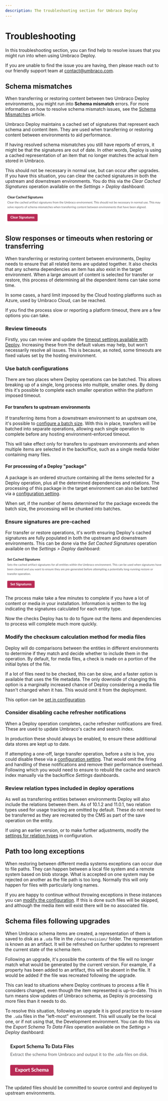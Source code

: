 ```yaml
---
description: The troubleshooting section for Umbraco Deploy
---
```


# Troubleshooting

In this troubleshooting section, you can find help to resolve issues that you might run into when using Umbraco Deploy.

If you are unable to find the issue you are having, then please reach out to our friendly support team at contact@umbraco.com.

## Schema mismatches

When transferring or restoring content between two Umbraco Deploy environments, you might run into **Schema mismatch** errors. For more information on how to resolve schema mismatch issues, see the [Schema Mismatches](https://docs.umbraco.com/umbraco-cloud/troubleshooting/deployments/schema-mismatches) article.

Umbraco Deploy maintains a cached set of signatures that represent each schema and content item. They are used when transferring or restoring content between environments to aid performance.

If having resolved schema mismatches you still have reports of errors, it might be that the signatures are out of date. In other words, Deploy is using a cached representation of an item that no longer matches the actual item stored in Umbraco.

This should not be necessary in normal use, but can occur after upgrades. If you have this situation, you can clear the cached signatures in both the upstream and downstream environments. You do this via the _Clear Cached Signatures_ operation available on the _Settings > Deploy_ dashboard:

![Clear cached signatures](images/clear-cached-sigs.png)

## Slow responses or timeouts when restoring or transferring

When transferring or restoring content between environments, Deploy needs to ensure that all related items are updated together. It also checks that any schema dependencies an item has also exist in the target environment. When a large amount of content is selected for transfer or restore, this process of determining all the dependent items can take some time.

In some cases, a hard limit imposed by the Cloud hosting platforms such as Azure, used by Umbraco Cloud, can be reached.

If you find the process slow or reporting a platform timeout, there are a few options you can take.

### Review timeouts

Firstly, you can review and update the [timeout settings available with Deploy](deploy-settings.md#timeout-settings). Increasing these from the default values may help, but won't necessarily resolve all issues. This is because, as noted, some timeouts are fixed values set by the hosting environment.

### Use batch configurations

There are two places where Deploy operations can be batched. This allows breaking up of a single, long process into multiple, smaller ones. By doing this it's possible to complete each smaller operation within the platform imposed timeout.

#### For transfers to upstream environments

If transferring items from a downstream environment to an upstream one, it's possible to [configure a batch size](deploy-settings.md#batch-settings). With this in place, transfers will be batched into separate operations, allowing each single operation to complete before any hosting environment-enforced timeout.

This will take effect only for transfers to upstream environments and when multiple items are selected in the backoffice, such as a single media folder containing many files.

#### For processing of a Deploy "package"

A package is an ordered structure containing all the items selected for a Deploy operation, plus all the determined dependencies and relations. The processing of this package in the target environment can also be batched via a [configuration setting](deploy-settings.md#batch-settings).

When set, if the number of items determined for the package exceeds the batch size, the processing will be chunked into batches.

### Ensure signatures are pre-cached

For transfer or restore operations, it's worth ensuring Deploy's cached signatures are fully populated in both the upstream and downstream environments. This can be done via the _Set Cached Signatures_ operation available on the _Settings > Deploy_ dashboard:

![Set cached signatures](images/set-cached-sigs.png)

The process make take a few minutes to complete if you have a lot of content or media in your installation. Information is written to the log indicating the signatures calculated for each entity type.

Now the checks Deploy has to do to figure out the items and dependencies to process will complete much more quickly.

### Modify the checksum calculation method for media files

Deploy will do comparisons between the entities in different environments to determine if they match and decide whether to include them in the operation. By default, for media files, a check is made on a portion of the initial bytes of the file.

If a lot of files need to be checked, this can be slow, and a faster option is available that uses the file metadata. The only downside of changing this option is a marginally increased chance of Deploy considering a media file hasn't changed when it has. This would omit it from the deployment.

This option can be [set in configuration](deploy-settings.md#mediafilechecksumcalculationmethod).

### Consider disabling cache refresher notifications

When a Deploy operation completes, cache refresher notifications are fired. These are used to update Umbraco's cache and search index.

In production these should always be enabled, to ensure these additional data stores are kept up to date.

If attempting a one-off, large transfer operation, before a site is live, you could disable these via a [configuration setting](deploy-settings.md#suppresscacherefreshernotifications). That would omit the firing and handling of these notifications and remove their performance overhead. Following which you would need to ensure to rebuild the cache and search index manually via the backoffice _Settings_ dashboards.

### Review relation types included in deploy operations

As well as transferring entities between environments Deploy will also include the relations between them. As of 10.1.2 and 11.0.1, two relation types used for usage tracking are omitted by default. These do not need to be transferred as they are recreated by the CMS as part of the save operation on the entity.

If using an earlier version, or to make further adjustments, modify the [settings for relation types](deploy-settings.md#relationtypes) in configuration.

## Path too long exceptions

When restoring between different media systems exceptions can occur due to file paths. They can happen between a local file system and a remote system based on blob storage. What is accepted on one system may be rejected on another as the file path is too long. Normally this will only happen for files with particularly long names.

If you are happy to continue without throwing exceptions in these instances you can [modify the configuration](deploy-settings.md#continueonmediafilepathtoolongexception). If this is done such files will be skipped, and although the media item will exist there will be no associated file.

## Schema files following upgrades

When Umbraco schema items are created, a representation of them is saved to disk as a `.uda` file in the `/data/revision/` folder. The representation is known as an artifact. It will be refreshed on further updates to represent the current state of the schema item.

Following an upgrade, it's possible the contents of the file will no longer match what would be generated by the current version. For example, if a property has been added to an artifact, this will be absent in the file. It would be added if the file was recreated following the upgrade.

This can lead to situations where Deploy continues to process a file it considers changed, even though the item represented is up-to-date. This in turn means slow updates of Umbraco schema, as Deploy is processing more files than it needs to do.

To resolve this situation, following an upgrade it is good practice to re=save the `.uda` files in the "left-most" environment. This will usually be the local one, or if not using that, the Development environment. You can do this via the _Export Schema To Data Files_ operation available on the _Settings > Deploy_ dashboard:

![Export schema](images/export-schema.png)

The updated files should be committed to source control and deployed to upstream environments.
